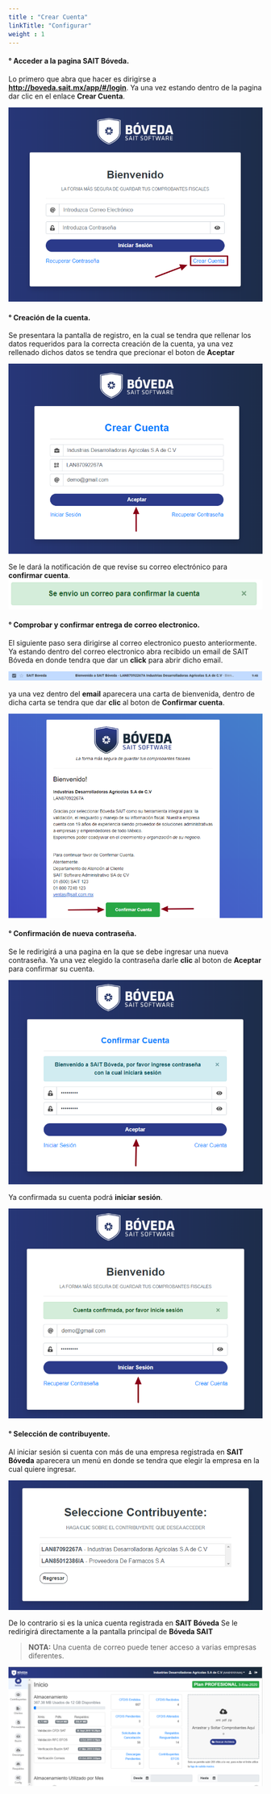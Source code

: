 ```yaml
---
title : "Crear Cuenta"
linkTitle: "Configurar"
weight : 1
---
```


#### ° Acceder a la pagina SAIT Bóveda.

Lo primero que abra que hacer es dirigirse a   **http://boveda.sait.mx/app/#/login**.
Ya una vez estando dentro de la pagina dar clic en el enlace **Crear Cuenta**.

![IMG](inises.png) 

#### ° Creación de la cuenta.
Se presentara la pantalla de registro, en la cual se tendra que rellenar los datos requeridos para la correcta creación de la cuenta, ya una vez rellenado dichos datos se tendra que precionar el boton de **Aceptar**

![IMG](crearcuenta2.png) 

Se le dará la notificación de que revise su correo electrónico para **confirmar cuenta**.
![IMG](confirmar.png) 

#### ° Comprobar y confirmar entrega de correo electronico.
El siguiente paso sera dirigirse al correo electronico puesto anteriormente. Ya estando dentro del correo electronico abra recibido un email de SAIT Bóveda en donde tendra que dar un **click** para abrir dicho email.

![IMG](email.png)

ya una vez dentro del **email** aparecera una carta de bienvenida, dentro de dicha carta se tendra que dar **clic** al boton de **Confirmar cuenta**.

![IMG](confirmaremail.png) 

#### ° Confirmación de nueva contraseña.
 Se le redirigirá a una pagina en la que se debe ingresar una nueva contraseña. Ya una vez elegido la contraseña darle **clic** al boton de **Aceptar** para confirmar su cuenta.
 
![IMG](confirmar2.png) 

 Ya confirmada su cuenta podrá **iniciar sesión**.

![IMG](confirmar3.png) 

#### ° Selección de contribuyente.
 Al iniciar sesión si cuenta con más de una empresa registrada en **SAIT Bóveda** aparecera un menú en donde se tendra que elegir la empresa en la cual quiere ingresar.

![IMG](seleccionarempresa.png) 

De lo contrario si es la unica cuenta registrada en **SAIT Bóveda** Se le redirigirá directamente a la pantalla principal de **Bóveda SAIT**

 > <span class="text-danger">**NOTA:**</span> Una cuenta de correo puede tener acceso a varias empresas diferentes.

![IMG](principal1.png)

